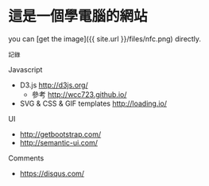 # 這是一個學電腦的網站

you can [get the image]({{ site.url }}/files/nfc.png) directly.

```
記錄
```

Javascript
* D3.js http://d3js.org/
  * 參考 http://wcc723.github.io/
* SVG & CSS & GIF templates http://loading.io/

UI
* http://getbootstrap.com/
* http://semantic-ui.com/

Comments
* https://disqus.com/
